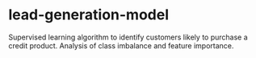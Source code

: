 # lead-generation-model

Supervised learning algorithm to identify customers likely to purchase a credit product. Analysis of class imbalance and feature importance.
